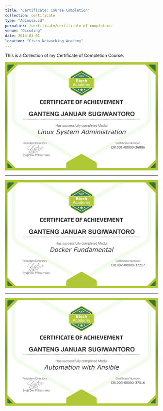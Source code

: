 ```yaml
---
title: "Certificate: Course Completion"
collection: certificate
type: "Adinusa.id"
permalink: /certificate/certificate-of-completion
venue: "Dicoding"
date: 2014-03-01
location: "Cisco Networking Academy"
---
```


This is a Collection of my Certificate of Completion Course. 

![linux](/images/cer-linux.png)

---

![linux](/images/cer-docker.png)

---

![linux](/images/cer-ansible.png)
